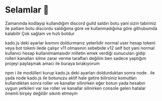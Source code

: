 <h1>Selamlar 👋</h1>
Zamanında kodlayıp kullandığım discord guild saldırı botu yani sizin tabiriniz ile patlam botu discordu saldığıma göre ve kullanmadığıma göre githubumda kalabilir Çok sağlam ve hızlı botdur

kado.js deki ayarlar kısmını doldurmanız yeterlidir normal user hesap tokeni veya bot tokeni ilede çalışır v11 olmasının sebebide v12 self bot yani normal kullanıcı hesap kullanılmamasıdır milletin emek verdiği sunucuları gidip rolleri kanalları silme zarar verme taraftarı değilim ben sadece yaptığım projeyi paylaşmak amacı ile buraya bırakıyorum  



npm i ile modülleri kurup kado.js deki ayarları doldurduktan sonra node . ile yada node kado.js ile botunuzu aktif hale getire bilirsiniz komutları kullandıktan sonra roller ve kanallar silinirken eğer botun yada hesabın uygun yetkileri var ise roller ve kanallar silinirken console gelen hatalar önemli birşey değildir sıkıntı etmeyin
